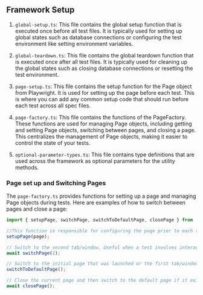 ## Framework Setup

1. `global-setup.ts`: This file contains the global setup function that is executed once before all test files. It is typically used for setting up global states such as database connections or configuring the test environment like setting environment variables.

2. `global-teardown.ts`: This file contains the global teardown function that is executed once after all test files. It is typically used for cleaning up the global states such as closing database connections or resetting the test environment.

3. `page-setup.ts`: This file contains the setup function for the Page object from Playwright. It is used for setting up the page before each test. This is where you can add any common setup code that should run before each test across all spec files.

4. `page-factory.ts`: This file contains the functions of the PageFactory. These functions are used for managing Page objects, including getting and setting Page objects, switching between pages, and closing a page. This centralizes the management of Page objects, making it easier to control the state of your tests.

5. `optional-parameter-types.ts`: This file contains type definitions that are used across the framework as optional parameters for the utility methods.

### Page set up and Switching Pages

The `page-factory.ts` provides functions for setting up a page and managing Page objects during tests. Here are examples of how to switch between pages and close a page:

```typescript
import { setupPage, switchPage, switchToDefaultPage, closePage } from '@PageFactory';

//This function is responsible for configuring the page prior to each test and is employed within the pagesetup function using the beforeEach hook.
setupPage(page);

// Switch to the second tab/window. Useful when a test involves interacting with multiple pages.
await switchPage(2);

// Switch to the initial page that was launched or the first tab/window. Useful when you want to return to the starting context after interacting with other pages.
switchToDefaultPage();

// Close the current page and then switch to the default page if it exists. Useful for cleaning up after a test that opens additional pages.
await closePage();
```
